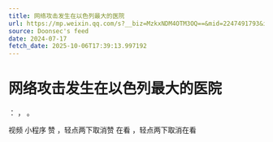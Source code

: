 ```yaml
---
title: 网络攻击发生在以色列最大的医院
url: https://mp.weixin.qq.com/s?__biz=MzkxNDM4OTM3OQ==&mid=2247491793&idx=3&sn=17e9bd905bde7957f8c019210de5c41e
source: Doonsec's feed
date: 2024-07-17
fetch_date: 2025-10-06T17:39:13.997192
---
```


# 网络攻击发生在以色列最大的医院

：
，
。

视频
小程序
赞
，轻点两下取消赞
在看
，轻点两下取消在看